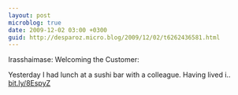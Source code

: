 ```yaml
---
layout: post
microblog: true
date: 2009-12-02 03:00 +0300
guid: http://desparoz.micro.blog/2009/12/02/t6262436581.html
---
```

Irasshaimase: Welcoming the Customer: 

Yesterday I had lunch at a sushi bar with a colleague. Having lived i.. [bit.ly/8EspyZ](http://bit.ly/8EspyZ)

